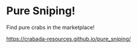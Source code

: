 # Pure Sniping!
Find pure crabs in the marketplace!

https://crabada-resources.github.io/pure_sniping/
